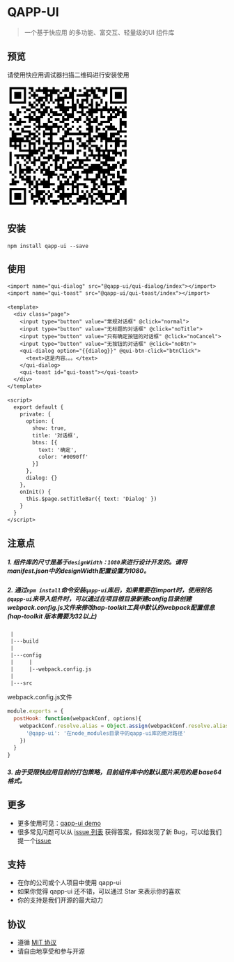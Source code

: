 # QAPP-UI

> 一个基于快应用 的多功能、富交互、轻量级的UI 组件库

## 预览

请使用快应用调试器扫描二维码进行安装使用

![二维码](./docs/assets/qrcode.png)

## 安装

```shell
npm install qapp-ui --save
```

## 使用

```ux
<import name="qui-dialog" src="@qapp-ui/qui-dialog/index"></import>
<import name="qui-toast" src="@qapp-ui/qui-toast/index"></import>

<template>
  <div class="page">
    <input type="button" value="常规对话框" @click="normal">
    <input type="button" value="无标题的对话框" @click="noTitle">
    <input type="button" value="只有确定按钮的对话框" @click="noCancel">
    <input type="button" value="无按钮的对话框" @click="noBtn">
    <qui-dialog option="{{dialog}}" @qui-btn-click="btnClick">
      <text>这是内容。。。</text>
    </qui-dialog>
    <qui-toast id="qui-toast"></qui-toast>
  </div>
</template>

<script>
  export default {
    private: {
      option: {
        show: true,
        title: '对话框',
        btns: [{
          text: '确定',
          color: '#0090ff'
        }]
      },
      dialog: {}
    },
    onInit() {
      this.$page.setTitleBar({ text: 'Dialog' })
    }
  }
</script>
```

## 注意点

##### 1. 组件库的尺寸是基于`designWidth：1080`来进行设计开发的。请将manifest.json中的designWidth配置设置为1080。

##### 2. 通过`npm install`命令安装`qapp-ui`库后，如果需要在import时，使用别名`@qapp-ui`来导入组件时，可以通过在项目根目录新建config目录创建webpack.config.js文件来修改hap-toolkit工具中默认的webpack配置信息(hap-toolkit 版本需要为32以上)

```
 |
 |---build
 |
 |---config
 |     |
 |     |--webpack.config.js
 |
 |---src
```

webpack.config.js文件

```javascript
module.exports = {
  postHook: function(webpackConf, options){
    webpackConf.resolve.alias = Object.assign(webpackConf.resolve.alias || {}, {
      '@qapp-ui': '在node_modules目录中的qapp-ui库的绝对路径'
    })
  }
}
```

##### 3. 由于受限快应用目前的打包策略，目前组件库中的默认图片采用的是 base64格式。

## 更多

* 更多使用可见：[qapp-ui demo](https://github.com/qapp-ui/qapp-ui/tree/master/src)
* 很多常见问题可以从 [issue 列表](https://github.com/qapp-ui/qapp-ui/issues?utf8=%E2%9C%93&q=) 获得答案，假如发现了新 Bug，可以给我们提一个[issue](https://github.com/qapp-ui/qapp-ui/issues/new)

## 支持

* 在你的公司或个人项目中使用 qapp-ui
* 如果你觉得 qapp-ui 还不错，可以通过 Star 来表示你的喜欢
* 你的支持是我们开源的最大动力


## 协议

* 遵循 [MIT 协议](http://opensource.org/licenses/MIT)
* 请自由地享受和参与开源
